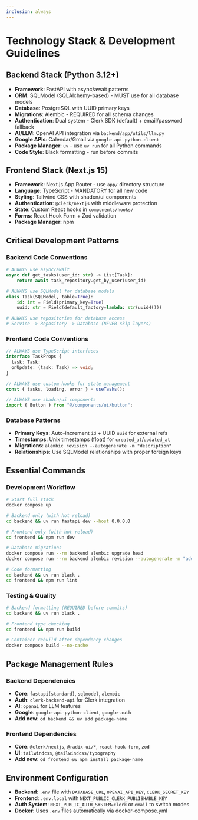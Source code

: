 ```yaml
---
inclusion: always
---
```


# Technology Stack & Development Guidelines

## Backend Stack (Python 3.12+)
- **Framework**: FastAPI with async/await patterns
- **ORM**: SQLModel (SQLAlchemy-based) - MUST use for all database models
- **Database**: PostgreSQL with UUID primary keys
- **Migrations**: Alembic - REQUIRED for all schema changes
- **Authentication**: Dual system - Clerk SDK (default) + email/password fallback
- **AI/LLM**: OpenAI API integration via `backend/app/utils/llm.py`
- **Google APIs**: Calendar/Gmail via `google-api-python-client`
- **Package Manager**: `uv` - use `uv run` for all Python commands
- **Code Style**: Black formatting - run before commits

## Frontend Stack (Next.js 15)
- **Framework**: Next.js App Router - use `app/` directory structure
- **Language**: TypeScript - MANDATORY for all new code
- **Styling**: Tailwind CSS with shadcn/ui components
- **Authentication**: `@clerk/nextjs` with middleware protection
- **State**: Custom React hooks in `components/hooks/`
- **Forms**: React Hook Form + Zod validation
- **Package Manager**: npm

## Critical Development Patterns

### Backend Code Conventions
```python
# ALWAYS use async/await
async def get_tasks(user_id: str) -> List[Task]:
    return await task_repository.get_by_user(user_id)

# ALWAYS use SQLModel for database models
class Task(SQLModel, table=True):
    id: int = Field(primary_key=True)
    uuid: str = Field(default_factory=lambda: str(uuid4()))

# ALWAYS use repositories for database access
# Service -> Repository -> Database (NEVER skip layers)
```

### Frontend Code Conventions
```typescript
// ALWAYS use TypeScript interfaces
interface TaskProps {
  task: Task;
  onUpdate: (task: Task) => void;
}

// ALWAYS use custom hooks for state management
const { tasks, loading, error } = useTasks();

// ALWAYS use shadcn/ui components
import { Button } from "@/components/ui/button";
```

### Database Patterns
- **Primary Keys**: Auto-increment `id` + UUID `uuid` for external refs
- **Timestamps**: Unix timestamps (float) for `created_at`/`updated_at`
- **Migrations**: `alembic revision --autogenerate -m "description"`
- **Relationships**: Use SQLModel relationships with proper foreign keys

## Essential Commands

### Development Workflow
```bash
# Start full stack
docker compose up

# Backend only (with hot reload)
cd backend && uv run fastapi dev --host 0.0.0.0

# Frontend only (with hot reload)
cd frontend && npm run dev

# Database migrations
docker compose run --rm backend alembic upgrade head
docker compose run --rm backend alembic revision --autogenerate -m "add_feature"

# Code formatting
cd backend && uv run black .
cd frontend && npm run lint
```

### Testing & Quality
```bash
# Backend formatting (REQUIRED before commits)
cd backend && uv run black .

# Frontend type checking
cd frontend && npm run build

# Container rebuild after dependency changes
docker compose build --no-cache
```

## Package Management Rules

### Backend Dependencies
- **Core**: `fastapi[standard]`, `sqlmodel`, `alembic`
- **Auth**: `clerk-backend-api` for Clerk integration
- **AI**: `openai` for LLM features
- **Google**: `google-api-python-client`, `google-auth`
- **Add new**: `cd backend && uv add package-name`

### Frontend Dependencies
- **Core**: `@clerk/nextjs`, `@radix-ui/*`, `react-hook-form`, `zod`
- **UI**: `tailwindcss`, `@tailwindcss/typography`
- **Add new**: `cd frontend && npm install package-name`

## Environment Configuration
- **Backend**: `.env` file with `DATABASE_URL`, `OPENAI_API_KEY`, `CLERK_SECRET_KEY`
- **Frontend**: `.env.local` with `NEXT_PUBLIC_CLERK_PUBLISHABLE_KEY`
- **Auth System**: `NEXT_PUBLIC_AUTH_SYSTEM=clerk` or `email` to switch modes
- **Docker**: Uses `.env` files automatically via docker-compose.yml